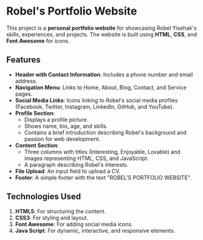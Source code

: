 # Robel's Portfolio Website

This project is a **personal portfolio website** for showcasing Robel Yisehak's skills, experiences, and projects. The website is built using **HTML**, **CSS**, and **Font Awesome** for icons.

## Features

- **Header with Contact Information**: Includes a phone number and email address.
- **Navigation Menu**: Links to Home, About, Blog, Contact, and Service pages.
- **Social Media Links**: Icons linking to Robel's social media profiles (Facebook, Twitter, Instagram, LinkedIn, GitHub, and YouTube).
- **Profile Section**:
  - Displays a profile picture.
  - Shows name, bio, age, and skills.
  - Contains a brief introduction describing Robel's background and passion for web development.
- **Content Section**:
  - Three columns with titles (Interesting, Enjoyable, Lovable) and images representing HTML, CSS, and JavaScript.
  - A paragraph describing Robel's interests.
- **File Upload**: An input field to upload a CV.
- **Footer**: A simple footer with the text "ROBEL'S PORTFOLIO WEBSITE".

## Technologies Used

1. **HTML5**: For structuring the content.
2. **CSS3**: For styling and layout.
3. **Font Awesome**: For adding social media icons.
4. **Java Script**: For  dynamic, interactive, and responsive elements.
